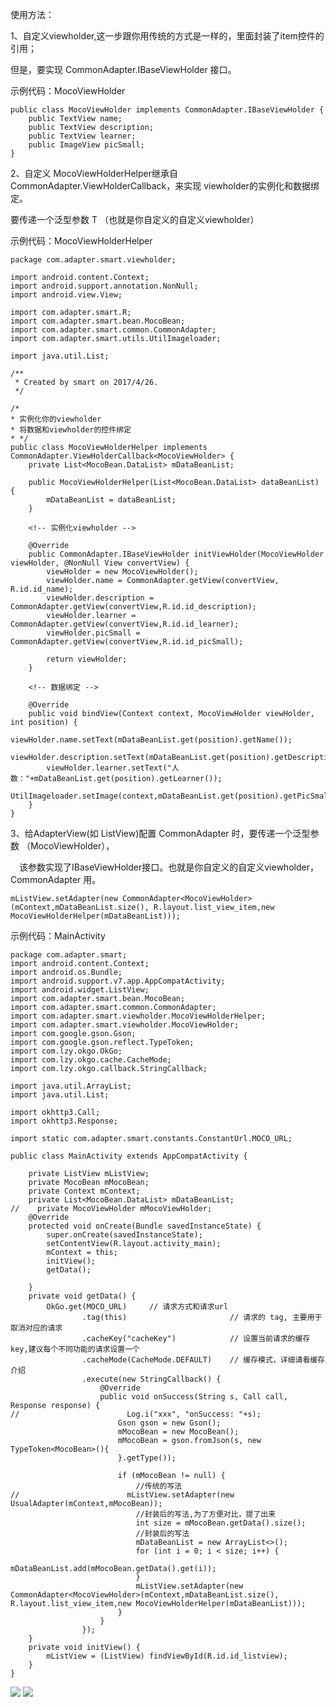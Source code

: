 

使用方法：

1、自定义viewholder,这一步跟你用传统的方式是一样的，里面封装了item控件的引用；

   但是，要实现 CommonAdapter.IBaseViewHolder 接口。

   示例代码：MocoViewHolder

    public class MocoViewHolder implements CommonAdapter.IBaseViewHolder {
        public TextView name;
        public TextView description;
        public TextView learner;
        public ImageView picSmall;
    }
2、自定义 MocoViewHolderHelper继承自CommonAdapter.ViewHolderCallback<T>，来实现 viewholder的实例化和数据绑定。

   要传递一个泛型参数 T （也就是你自定义的自定义viewholder）

   示例代码：MocoViewHolderHelper

    package com.adapter.smart.viewholder;

    import android.content.Context;
    import android.support.annotation.NonNull;
    import android.view.View;

    import com.adapter.smart.R;
    import com.adapter.smart.bean.MocoBean;
    import com.adapter.smart.common.CommonAdapter;
    import com.adapter.smart.utils.UtilImageloader;

    import java.util.List;

    /**
     * Created by smart on 2017/4/26.
     */

    /*
    * 实例化你的viewholder
    * 将数据和viewholder的控件绑定
    * */
    public class MocoViewHolderHelper implements CommonAdapter.ViewHolderCallback<MocoViewHolder> {
        private List<MocoBean.DataList> mDataBeanList;

        public MocoViewHolderHelper(List<MocoBean.DataList> dataBeanList) {
            mDataBeanList = dataBeanList;
        }

        <!-- 实例化viewholder -->

        @Override
        public CommonAdapter.IBaseViewHolder initViewHolder(MocoViewHolder viewHolder, @NonNull View convertView) {
            viewHolder = new MocoViewHolder();
            viewHolder.name = CommonAdapter.getView(convertView, R.id.id_name);
            viewHolder.description = CommonAdapter.getView(convertView,R.id.id_description);
            viewHolder.learner = CommonAdapter.getView(convertView,R.id.id_learner);
            viewHolder.picSmall = CommonAdapter.getView(convertView,R.id.id_picSmall);

            return viewHolder;
        }

        <!-- 数据绑定 -->

        @Override
        public void bindView(Context context, MocoViewHolder viewHolder, int position) {
            viewHolder.name.setText(mDataBeanList.get(position).getName());
            viewHolder.description.setText(mDataBeanList.get(position).getDescription());
            viewHolder.learner.setText("人数："+mDataBeanList.get(position).getLearner());
            UtilImageloader.setImage(context,mDataBeanList.get(position).getPicSmall(),viewHolder.picSmall);
        }
    }


3、给AdapterView(如 ListView)配置 CommonAdapter 时，要传递一个泛型参数 （MocoViewHolder），

　该参数实现了IBaseViewHolder接口。也就是你自定义的自定义viewholder，CommonAdapter 用。

    mListView.setAdapter(new CommonAdapter<MocoViewHolder>(mContext,mDataBeanList.size(), R.layout.list_view_item,new MocoViewHolderHelper(mDataBeanList)));


示例代码：MainActivity

    package com.adapter.smart;
    import android.content.Context;
    import android.os.Bundle;
    import android.support.v7.app.AppCompatActivity;
    import android.widget.ListView;
    import com.adapter.smart.bean.MocoBean;
    import com.adapter.smart.common.CommonAdapter;
    import com.adapter.smart.viewholder.MocoViewHolderHelper;
    import com.adapter.smart.viewholder.MocoViewHolder;
    import com.google.gson.Gson;
    import com.google.gson.reflect.TypeToken;
    import com.lzy.okgo.OkGo;
    import com.lzy.okgo.cache.CacheMode;
    import com.lzy.okgo.callback.StringCallback;

    import java.util.ArrayList;
    import java.util.List;

    import okhttp3.Call;
    import okhttp3.Response;

    import static com.adapter.smart.constants.ConstantUrl.MOCO_URL;

    public class MainActivity extends AppCompatActivity {

        private ListView mListView;
        private MocoBean mMocoBean;
        private Context mContext;
        private List<MocoBean.DataList> mDataBeanList;
    //    private MocoViewHolder mMocoViewHolder;
        @Override
        protected void onCreate(Bundle savedInstanceState) {
            super.onCreate(savedInstanceState);
            setContentView(R.layout.activity_main);
            mContext = this;
            initView();
            getData();

        }
        private void getData() {
            OkGo.get(MOCO_URL)     // 请求方式和请求url
                    .tag(this)                       // 请求的 tag, 主要用于取消对应的请求
                    .cacheKey("cacheKey")            // 设置当前请求的缓存key,建议每个不同功能的请求设置一个
                    .cacheMode(CacheMode.DEFAULT)    // 缓存模式，详细请看缓存介绍
                    .execute(new StringCallback() {
                        @Override
                        public void onSuccess(String s, Call call, Response response) {
    //                        Log.i("xxx", "onSuccess: "+s);
                            Gson gson = new Gson();
                            mMocoBean = new MocoBean();
                            mMocoBean = gson.fromJson(s, new TypeToken<MocoBean>(){
                            }.getType());

                            if (mMocoBean != null) {
                                //传统的写法
    //                        mListView.setAdapter(new UsualAdapter(mContext,mMocoBean));
                                //封装后的写法,为了方便对比，提了出来
                                int size = mMocoBean.getData().size();
                                //封装后的写法
                                mDataBeanList = new ArrayList<>();
                                for (int i = 0; i < size; i++) {
                                    mDataBeanList.add(mMocoBean.getData().get(i));
                                }
                                mListView.setAdapter(new CommonAdapter<MocoViewHolder>(mContext,mDataBeanList.size(), R.layout.list_view_item,new MocoViewHolderHelper(mDataBeanList)));
                            }
                        }
                    });
        }
        private void initView() {
            mListView = (ListView) findViewById(R.id.id_listview);
        }
    }


![](https://github.com/xubinbin1024/CommonAdapter/blob/master/img/list.png)
![](https://github.com/xubinbin1024/CommonAdapter/blob/master/img/grid.png)
